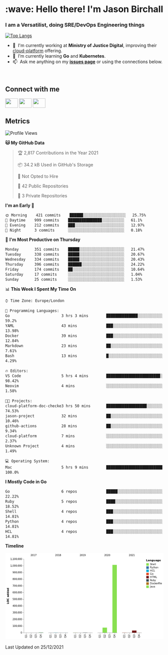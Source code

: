 <h1 align="left" id="jason-title">:wave: Hello there! I'm Jason Birchall</h1>
<h3 align="left">I am a Versatilist, doing SRE/DevOps Engineering things</h3>

[![Top Langs](https://github-readme-stats.vercel.app/api?username=jasonBirchall&show_icons=true&count_private=true&include_all_commits=true&theme=gruvbox)](https://github.com/anuraghazra/github-readme-stats)

- :office: &nbsp;I'm currently working at **Ministry of Justice Digital**, improving their [cloud-platform](https://github.com/ministryofjustice/cloud-platform) offering.
- :seedling: &nbsp;I’m currently learning **Go** and **Kubernetes**.
- :mailbox: &nbsp;Ask me anything on my **[issues page]** or using the connections below.


<br>

<h2>Connect with me</h2>
<p>
<a href="https://twitter.com/jsonBirchall" target="blank"><img align="center" src="https://cdn.jsdelivr.net/npm/simple-icons@3.0.1/icons/twitter.svg" alt="" height="30" width="40" /></a>
<a href="https://keybase.io/json0" target="blank"><img align="center" src="https://cdn.jsdelivr.net/npm/simple-icons@3.0.1/icons/keybase.svg" alt="" height="30" width="40" /></a>
<a href="https://www.reddit.com/user/kakorate" target="blank"><img align="center" src="https://cdn.jsdelivr.net/npm/simple-icons@3.0.1/icons/reddit.svg" alt="" height="30" width="40" /></a>
</p>

<h2>Metrics</h2>

<!--START_SECTION:waka-->
![Profile Views](http://img.shields.io/badge/Profile%20Views-0-blue)

**🐱 My GitHub Data** 

> 🏆 2,817 Contributions in the Year 2021
 > 
> 📦 34.2 kB Used in GitHub's Storage 
 > 
> 🚫 Not Opted to Hire
 > 
> 📜 42 Public Repositories 
 > 
> 🔑 3 Private Repositories  
 > 
**I'm an Early 🐤** 

```text
🌞 Morning    421 commits    ██████░░░░░░░░░░░░░░░░░░░   25.75% 
🌆 Daytime    999 commits    ███████████████░░░░░░░░░░   61.1% 
🌃 Evening    212 commits    ███░░░░░░░░░░░░░░░░░░░░░░   12.97% 
🌙 Night      3 commits      ░░░░░░░░░░░░░░░░░░░░░░░░░   0.18%

```
📅 **I'm Most Productive on Thursday** 

```text
Monday       351 commits    █████░░░░░░░░░░░░░░░░░░░░   21.47% 
Tuesday      338 commits    █████░░░░░░░░░░░░░░░░░░░░   20.67% 
Wednesday    334 commits    █████░░░░░░░░░░░░░░░░░░░░   20.43% 
Thursday     396 commits    ██████░░░░░░░░░░░░░░░░░░░   24.22% 
Friday       174 commits    ██░░░░░░░░░░░░░░░░░░░░░░░   10.64% 
Saturday     17 commits     ░░░░░░░░░░░░░░░░░░░░░░░░░   1.04% 
Sunday       25 commits     ░░░░░░░░░░░░░░░░░░░░░░░░░   1.53%

```


📊 **This Week I Spent My Time On** 

```text
⌚︎ Time Zone: Europe/London

💬 Programming Languages: 
Go                       3 hrs 3 mins        ██████████████░░░░░░░░░░░   59.2% 
YAML                     43 mins             ███░░░░░░░░░░░░░░░░░░░░░░   13.98% 
Docker                   39 mins             ███░░░░░░░░░░░░░░░░░░░░░░   12.84% 
Markdown                 23 mins             ██░░░░░░░░░░░░░░░░░░░░░░░   7.61% 
Bash                     13 mins             █░░░░░░░░░░░░░░░░░░░░░░░░   4.29%

🔥 Editors: 
VS Code                  5 hrs 4 mins        ████████████████████████░   98.42% 
Neovim                   4 mins              ░░░░░░░░░░░░░░░░░░░░░░░░░   1.58%

🐱‍💻 Projects: 
cloud-platform-doc-checke3 hrs 50 mins       ██████████████████░░░░░░░   74.53% 
jason-project            32 mins             ██░░░░░░░░░░░░░░░░░░░░░░░   10.46% 
github-actions           28 mins             ██░░░░░░░░░░░░░░░░░░░░░░░   9.34% 
cloud-platform           7 mins              ░░░░░░░░░░░░░░░░░░░░░░░░░   2.37% 
Unknown Project          4 mins              ░░░░░░░░░░░░░░░░░░░░░░░░░   1.49%

💻 Operating System: 
Mac                      5 hrs 9 mins        █████████████████████████   100.0%

```

**I Mostly Code in Go** 

```text
Go                       6 repos             █████░░░░░░░░░░░░░░░░░░░░   22.22% 
Ruby                     5 repos             ████░░░░░░░░░░░░░░░░░░░░░   18.52% 
Shell                    4 repos             ███░░░░░░░░░░░░░░░░░░░░░░   14.81% 
Python                   4 repos             ███░░░░░░░░░░░░░░░░░░░░░░   14.81% 
HCL                      4 repos             ███░░░░░░░░░░░░░░░░░░░░░░   14.81%

```


**Timeline**

![Chart not found](https://raw.githubusercontent.com/jasonBirchall/jasonBirchall/main/charts/bar_graph.png) 


 Last Updated on 25/12/2021
<!--END_SECTION:waka-->

<!-- links -->

[issues page]: https://github.com/jasonBirchall/jasonBirchall/issues "jasonBirchall/issues"
